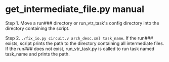 # get_intermediate_file.py manual
Step 1. Move a run### directory or run_vtr_task's config directory into the directory containing the script.

Step 2. `./fix_io.py circuit.v arch_desc.xml task_name`. If the run### exists, script prints the path to the directory containing all intermediate files. If the run### does not exist, run_vtr_task.py is called to run task named task_name and prints the path. 
